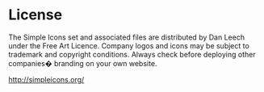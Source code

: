 # License

The Simple Icons set and associated files are distributed by Dan Leech under the Free Art Licence. Company logos and icons may be subject to trademark and copyright conditions. Always check before deploying other companies� branding on your own website.

http://simpleicons.org/
